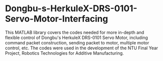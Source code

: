 # Dongbu-s-HerkuleX-DRS-0101-Servo-Motor-Interfacing
This MATLAB library covers the codes needed for more in-depth and flexible control of Dongbu's HerkuleX DRS-0101 Servo Motor, including command packet construction, sending packet to motor, multiple motor control, etc.
The codes were used in the development of the NTU Final Year Project, Robotics Technologies for Additive Manufacturing.
